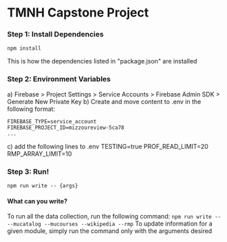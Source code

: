 # TMNH Capstone Project

### Step 1: Install Dependencies

`npm install`

This is how the dependencies listed in "package.json" are installed

### Step 2: Environment Variables

a) Firebase > Project Settings > Service Accounts > Firebase Admin SDK >
Generate New Private Key
b) Create and move content to .env in the following format:

```
FIREBASE_TYPE=service_account
FIREBASE_PROJECT_ID=mizzoureview-5ca78
...
```

c) add the following lines to .env
TESTING=true
PROF_READ_LIMIT=20
RMP_ARRAY_LIMIT=10

### Step 3: Run!

`npm run write -- {args}`

#### What can you write?

To run all the data collection, run the following command:
`npm run write -- --mucatalog --mucourses --wikipedia --rmp`
To update information for a given module, simply run the command only with the arguments desired
